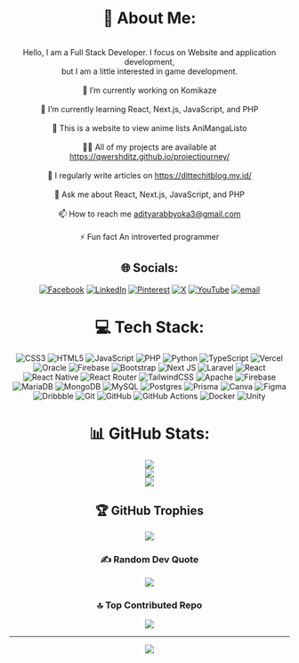 <div align="center">

# 💫 About Me:

<br>Hello, I am a Full Stack Developer. I focus on Website and application development, <br>but I am a little interested in game development.<br><br>🔭 I’m currently working on Komikaze<br><br>🌱 I’m currently learning React, Next.js, JavaScript, and PHP<br><br>👯 This is a website to view anime lists AniMangaListo<br><br>👨‍💻 All of my projects are available at https://qwershditz.github.io/projectjourney/<br><br>📝 I regularly write articles on https://dittechitblog.my.id/<br><br>💬 Ask me about React, Next.js, JavaScript, and PHP<br><br>📫 How to reach me adityarabbyoka3@gmail.com<br><br>⚡ Fun fact An introverted programmer

## 🌐 Socials:

[![Facebook](https://img.shields.io/badge/Facebook-%231877F2.svg?logo=Facebook&logoColor=white)](https://facebook.com/aditya.kurniwan.12) [![LinkedIn](https://img.shields.io/badge/LinkedIn-%230077B5.svg?logo=linkedin&logoColor=white)](https://linkedin.com/in/aditya-kurniawan-20815934a/) [![Pinterest](https://img.shields.io/badge/Pinterest-%23E60023.svg?logo=Pinterest&logoColor=white)](https://pinterest.com/adityarabbyoka3/) [![X](https://img.shields.io/badge/X-black.svg?logo=X&logoColor=white)](https://x.com/ShDitzz) [![YouTube](https://img.shields.io/badge/YouTube-%23FF0000.svg?logo=YouTube&logoColor=white)](https://youtube.com/@Shioren) [![email](https://img.shields.io/badge/Email-D14836?logo=gmail&logoColor=white)](mailto:adityarabbyoka3@gmail.com)

# 💻 Tech Stack:

![CSS3](https://img.shields.io/badge/css3-%231572B6.svg?style=for-the-badge&logo=css3&logoColor=white) ![HTML5](https://img.shields.io/badge/html5-%23E34F26.svg?style=for-the-badge&logo=html5&logoColor=white) ![JavaScript](https://img.shields.io/badge/javascript-%23323330.svg?style=for-the-badge&logo=javascript&logoColor=%23F7DF1E) ![PHP](https://img.shields.io/badge/php-%23777BB4.svg?style=for-the-badge&logo=php&logoColor=white) ![Python](https://img.shields.io/badge/python-3670A0?style=for-the-badge&logo=python&logoColor=ffdd54) ![TypeScript](https://img.shields.io/badge/typescript-%23007ACC.svg?style=for-the-badge&logo=typescript&logoColor=white) ![Vercel](https://img.shields.io/badge/vercel-%23000000.svg?style=for-the-badge&logo=vercel&logoColor=white) ![Oracle](https://img.shields.io/badge/Oracle-F80000?style=for-the-badge&logo=oracle&logoColor=white) ![Firebase](https://img.shields.io/badge/firebase-%23039BE5.svg?style=for-the-badge&logo=firebase) ![Bootstrap](https://img.shields.io/badge/bootstrap-%238511FA.svg?style=for-the-badge&logo=bootstrap&logoColor=white) ![Next JS](https://img.shields.io/badge/Next-black?style=for-the-badge&logo=next.js&logoColor=white) ![Laravel](https://img.shields.io/badge/laravel-%23FF2D20.svg?style=for-the-badge&logo=laravel&logoColor=white) ![React](https://img.shields.io/badge/react-%2320232a.svg?style=for-the-badge&logo=react&logoColor=%2361DAFB) ![React Native](https://img.shields.io/badge/react_native-%2320232a.svg?style=for-the-badge&logo=react&logoColor=%2361DAFB) ![React Router](https://img.shields.io/badge/React_Router-CA4245?style=for-the-badge&logo=react-router&logoColor=white) ![TailwindCSS](https://img.shields.io/badge/tailwindcss-%2338B2AC.svg?style=for-the-badge&logo=tailwind-css&logoColor=white) ![Apache](https://img.shields.io/badge/apache-%23D42029.svg?style=for-the-badge&logo=apache&logoColor=white) ![Firebase](https://img.shields.io/badge/firebase-a08021?style=for-the-badge&logo=firebase&logoColor=ffcd34) ![MariaDB](https://img.shields.io/badge/MariaDB-003545?style=for-the-badge&logo=mariadb&logoColor=white) ![MongoDB](https://img.shields.io/badge/MongoDB-%234ea94b.svg?style=for-the-badge&logo=mongodb&logoColor=white) ![MySQL](https://img.shields.io/badge/mysql-4479A1.svg?style=for-the-badge&logo=mysql&logoColor=white) ![Postgres](https://img.shields.io/badge/postgres-%23316192.svg?style=for-the-badge&logo=postgresql&logoColor=white) ![Prisma](https://img.shields.io/badge/Prisma-3982CE?style=for-the-badge&logo=Prisma&logoColor=white) ![Canva](https://img.shields.io/badge/Canva-%2300C4CC.svg?style=for-the-badge&logo=Canva&logoColor=white) ![Figma](https://img.shields.io/badge/figma-%23F24E1E.svg?style=for-the-badge&logo=figma&logoColor=white) ![Dribbble](https://img.shields.io/badge/Dribbble-EA4C89?style=for-the-badge&logo=dribbble&logoColor=white) ![Git](https://img.shields.io/badge/git-%23F05033.svg?style=for-the-badge&logo=git&logoColor=white) ![GitHub](https://img.shields.io/badge/github-%23121011.svg?style=for-the-badge&logo=github&logoColor=white) ![GitHub Actions](https://img.shields.io/badge/github%20actions-%232671E5.svg?style=for-the-badge&logo=githubactions&logoColor=white) ![Docker](https://img.shields.io/badge/docker-%230db7ed.svg?style=for-the-badge&logo=docker&logoColor=white) ![Unity](https://img.shields.io/badge/unity-%23000000.svg?style=for-the-badge&logo=unity&logoColor=white)
# 📊 GitHub Stats:

![](https://github-readme-stats.vercel.app/api?username=qwershditz&theme=nightowl&hide_border=false&include_all_commits=true&count_private=false)<br/>
![](https://nirzak-streak-stats.vercel.app/?user=qwershditz&theme=nightowl&hide_border=false)<br/>
![](https://github-readme-stats.vercel.app/api/top-langs/?username=qwershditz&theme=nightowl&hide_border=false&include_all_commits=true&count_private=false&layout=compact)

## 🏆 GitHub Trophies

![](https://github-profile-trophy.vercel.app/?username=qwershditz&theme=tokyonight&no-frame=false&no-bg=false&margin-w=4)

### ✍️ Random Dev Quote

![](https://quotes-github-readme.vercel.app/api?type=horizontal&theme=tokyonight)

### 🔝 Top Contributed Repo

![](https://github-contributor-stats.vercel.app/api?username=qwershditz&limit=5&theme=tokyonight&combine_all_yearly_contributions=true)

---

[![](https://visitcount.itsvg.in/api?id=qwershditz&icon=0&color=6)](https://visitcount.itsvg.in)

<!-- Proudly created with GPRM ( https://gprm.itsvg.in ) -->
</div>
